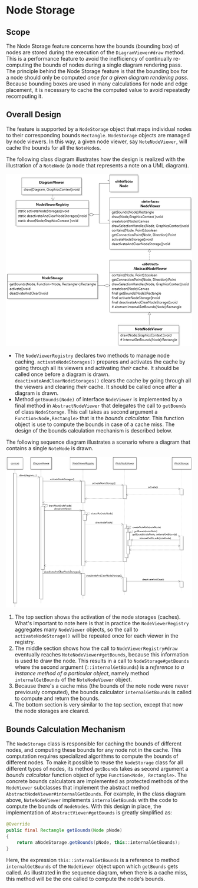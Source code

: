 # Node Storage

## Scope

The Node Storage feature concerns how the bounds (bounding box) of nodes are stored during the execution of the `DiagramViewer#draw` method. This is a performance feature to avoid the inefficiency of continually re-computing the bounds of nodes during a single diagram rendering pass. The principle behind the Node Storage feature is that the bounding box for a node should only be computed _once for a given diagram rendering pass_. Because bounding boxes are used in many calculations for node and edge placement, it is necessary to cache the computed value to avoid repeatedly recomputing it.

## Overall Design

The feature is supported by a `NodeStorage` object that maps individual nodes to their corresponding bounds `Rectangle`. `NodeStorage` objects are managed by node viewers. In this way, a given node viewer, say `NoteNodeViewer`, will cache the bounds for all the `NoteNode`s. 

The following class diagram illustrates how the design is realized with the illustration of a `NoteNode` (a node that represents a note on a UML diagram).

![JetUML Class Diagram](nodestorage1.class.png)

* The `NodeViewerRegistry` declares two methods to manage node caching. `activateNodeStorages()` prepares and activates the cache by going through all its viewers and activating _their_ cache. It should be called once before a diagram is drawn. `deactivateAndClearNodeStorages()` clears the cache by going through all the viewers and clearing _their_ cache. It should be called once after a diagram is drawn. 
* Method `getBounds(Node)` of interface `NodeViewer` is implemented by a final method in `AbstractNodeViewer` that delegates the call to `getBounds` of class `NodeStorage`. This call takes as second argument a `Function<Node,Rectangle>` that is the _bounds calculator_. This function object is use to compute the bounds in case of a cache miss. The design of the bounds calculation mechanism is described below.

The following sequence diagram illustrates a scenario where a diagram that contains a single `NoteNode` is drawn.

![JetUML Class Diagram](NodeStorage.sequence.png)

1. The top section shows the activation of the node storages (caches). What's important to note here is that in practice the `NodeViewerRegistry` aggregates many `NodeViewer` objects, so the call to `activateNodeStorage()` will be repeated once for each viewer in the registry.
2. The middle section shows how the call to `NodeViewerRegistry#draw` eventually reaches `NoteNodeViewer#getBounds`, because this information is used to draw the node. This results in a call to `NodeStorage#getBounds` where the second argument (`::internalGetBounds`) is a _reference to a instance method of a particular object_, namely method `internalGetBounds` of the `NoteNodeViewer` object.
3. Because there's a cache miss (the bounds of the note node were never previously computed), the bounds calculator `internalGetBounds` is called to compute and return the bounds.
4. The bottom section is very similar to the top section, except that now the node storages are cleared.

## Bounds Calculation Mechanism

The `NodeStorage` class is responsible for caching the bounds of different nodes, and computing these bounds for any node not in the cache. This computation requires specialized algorithms to compute the bounds of different nodes. To make it possible to reuse the `NodeStorage` class for all different types of nodes, its method `getBounds` takes as second argument a _bounds calculator_ function object of type `Function<Node, Rectangle>`. The concrete bounds calculators are implemented as protected methods of the `NodeViewer` subclasses that implement the abstract method `AbstractNodeViewer#internalGetBounds`. For example, in the class diagram above, `NoteNodeViewer` implements `internalGetBounds` with the code to compute the bounds of `NodeNodes`. With this design in place, the implementation of `AbstractViewer#getBounds` is greatly simplified as:

```java
@Override
public final Rectangle getBounds(Node pNode)
{
	return aNodeStorage.getBounds(pNode, this::internalGetBounds);
}
```

Here, the expression `this::internalGetBounds` is a reference to method `internalGetBounds` of the `NodeViewer` object upon which `getBounds` gets called. As illustrated in the sequence diagram, when there is a cache miss, this method will be the one called to compute the node's bounds.